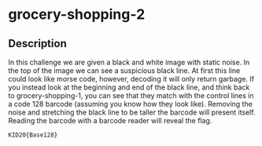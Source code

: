 # grocery-shopping-2
## Description
In this challenge we are given a black and white image with static noise. In the top of the image we can see a suspicious black line. At first this line could look like morse code, however, decoding it will only return garbage. If you instead look at the beginning and end of the black line, and think back to grocery-shopping-1, you can see that they match with the control lines in a code 128 barcode (assuming you know how they look like). Removing the noise and stretching the black line to be taller the barcode will present itself. Reading the barcode with a barcode reader will reveal the flag.

```
KID20{Base128}
```